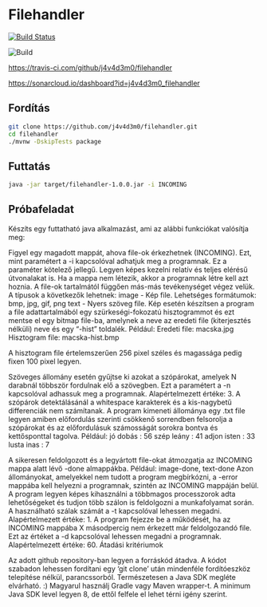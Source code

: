 # Filehandler
[![Build Status](https://travis-ci.com/j4v4d3m0/filehandler.svg?branch=main)](https://travis-ci.com/j4v4d3m0/filehandler)

![Build](https://github.com/j4v4d3m0/filehandler/workflows/Build/badge.svg)

https://travis-ci.com/github/j4v4d3m0/filehandler

https://sonarcloud.io/dashboard?id=j4v4d3m0_filehandler

## Fordítás
```bash
git clone https://github.com/j4v4d3m0/filehandler.git
cd filehandler
./mvnw -DskipTests package
```
## Futtatás
```bash
java -jar target/filehandler-1.0.0.jar -i INCOMING
```

## Próbafeladat

Készíts egy futtatható java alkalmazást, ami az alábbi funkciókat valósítja meg:

Figyel egy magadott mappát, ahova file-ok érkezhetnek (INCOMING). Ezt, mint paramétert a -i kapcsolóval adhatjuk meg a programnak. Ez a paraméter kötelező jellegű. Legyen képes kezelni relatív és teljes elérésű útvonalakat is. Ha a mappa nem létezik, akkor a programnak létre kell azt hoznia.
A file-ok tartalmától függően más-más tevékenységet végez velük. A típusok a következők lehetnek:
image - Kép file. Lehetséges formátumok: bmp, jpg, gif, png
text - Nyers szöveg file.
Kép esetén készítsen a program a file adattartalmából egy szürkeségi-fokozatú hisztogrammot és ezt mentse el egy bitmap file-ba, amelynek a neve az eredeti file (kiterjesztés nélküli) neve és egy “-hist” toldalék.
Például:
Eredeti file: macska.jpg
Hisztogram file: macska-hist.bmp

A hisztogram file értelemszerűen 256 pixel széles és magassága pedig fixen 100 pixel legyen.

Szöveges állomány esetén gyűjtse ki azokat a szópárokat, amelyek N darabnál többször fordulnak elő a szövegben. Ezt a paramétert a -n kapcsolóval adhassuk meg a programnak. Alapértelmezett értéke: 3. A szópárok detektálásánál a whitespace karakterek és a kis-nagybetű differenciák nem számítanak. A program kimeneti állománya egy .txt file legyen amiben előfordulás szerinti csökkenő sorrendben felsorolja a szópárokat és az előfordulásuk számosságát sorokra bontva és kettősponttal tagolva.
Például:
jó dobás : 56
szép leány : 41
adjon isten : 33
lusta inas : 7

A sikeresen feldolgozott és a legyártott file-okat átmozgatja az INCOMING mappa alatt lévő <tipus>-done almappákba. Például: image-done, text-done
Azon állományokat, amelyekkel nem tudott a program megbírkózni, a <tipus>-error mappába kell helyezni a programnak, szintén az INCOMING mappáján belül.
A program legyen képes kihasználni a többmagos processzorok adta lehetőségeket és tudjon több szálon is feldolgozni a munkafolyamat során. A használható szálak számát a -t kapcsolóval lehessen megadni. Alapértelmezett értéke: 1.
A program fejezze be a működését, ha az INCOMING mappába X másodpercig nem érkezett már feldolgozandó file. Ezt az értéket a -d kapcsolóval lehessen megadni a programnak. Alapértelmezett értéke: 60.
Átadási kritériumok

Az adott github repository-ban legyen a forráskód átadva. A kódot szabadon lehessen fordítani egy ‘git clone’ után mindenféle fordítóeszköz telepítése nélkül, parancssorból. Természetesen a Java SDK megléte elvárható. :) Magyarul használj Gradle vagy Maven wrapper-t. A minimum Java SDK level legyen 8, de ettől felfele el lehet térni igény szerint.
